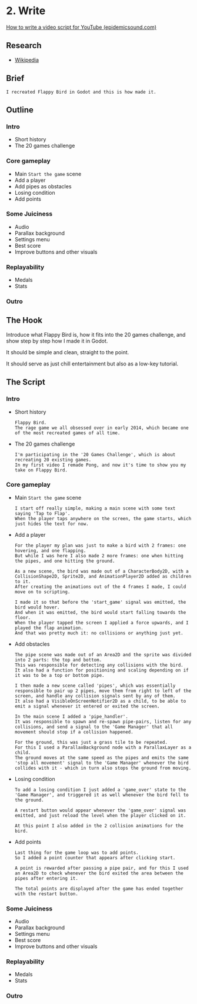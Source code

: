 # 2. Write

[How to write a video script for YouTube (epidemicsound.com)](https://www.epidemicsound.com/blog/how-to-write-a-video-script-for-youtube/)

## Research

- [Wikipedia](https://en.wikipedia.org/wiki/Flappy_Bird)

## Brief

```
I recreated Flappy Bird in Godot and this is how made it.
```

## Outline

### Intro

- Short history
- The 20 games challenge

### Core gameplay

- Main `Start the game` scene
- Add a player
- Add pipes as obstacles
- Losing condition
- Add points

### Some Juiciness

- Audio
- Parallax background
- Settings menu
- Best score
- Improve buttons and other visuals

### Replayability

- Medals
- Stats

### Outro

## The Hook

Introduce what Flappy Bird is, how it fits into the 20 games challenge, and show step by step how I made it in Godot.

It should be simple and clean, straight to the point.

It should serve as just chill entertainment but also as a low-key tutorial.

## The Script

### Intro

- Short history
  ```
  Flappy Bird.
  The rage game we all obsessed over in early 2014, which became one of the most recreated games of all time.
  ```
- The 20 games challenge
  ```
  I'm participating in the '20 Games Challenge', which is about recreating 20 existing games.
  In my first video I remade Pong, and now it's time to show you my take on Flappy Bird.
  ```

### Core gameplay

- Main `Start the game` scene
  ```
  I start off really simple, making a main scene with some text saying 'Tap to Flap'.
  When the player taps anywhere on the screen, the game starts, which just hides the text for now.
  ```
- Add a player
  ```
  For the player my plan was just to make a bird with 2 frames: one hovering, and one flapping.
  But while I was here I also made 2 more frames: one when hitting the pipes, and one hitting the ground.

  As a new scene, the bird was made out of a CharacterBody2D, with a CollisionShape2D, Sprite2D, and AnimationPlayer2D added as children to it.
  After creating the animations out of the 4 frames I made, I could move on to scripting.

  I made it so that before the 'start_game' signal was emitted, the bird would hover.
  And when it was emitted, the bird would start falling towards the floor.
  When the player tapped the screen I applied a force upwards, and I played the flap animation.
  And that was pretty much it: no collisions or anything just yet.
  ```
- Add obstacles
  ```
  The pipe scene was made out of an Area2D and the sprite was divided into 2 parts: the top and bottom.
  This was responsible for detecting any collisions with the bird.
  It also had a function for positioning and scaling depending on if it was to be a top or bottom pipe.

  I then made a new scene called 'pipes', which was essentially responsible to pair up 2 pipes, move them from right to left of the screen, and handle any collision signals sent by any of them.
  It also had a VisibleOnScreenNotifier2D as a child, to be able to emit a signal whenever it entered or exited the screen.

  In the main scene I added a 'pipe_handler'.
  It was responsible to spawn and re-spawn pipe-pairs, listen for any collisions, and send a signal to the 'Game Manager' that all movement should stop if a collision happened.

  For the ground, this was just a grass tile to be repeated.
  For this I used a ParallaxBackground node with a ParallaxLayer as a child.
  The ground moves at the same speed as the pipes and emits the same 'stop all movement' signal to the 'Game Manager' whenever the bird collides with it - which in turn also stops the ground from moving.
  ```
- Losing condition
  ```
  To add a losing condition I just added a 'game_over' state to the 'Game Manager', and triggered it as well whenever the bird fell to the ground.
  
  A restart button would appear whenever the 'game_over' signal was emitted, and just reload the level when the player clicked on it.

  At this point I also added in the 2 collision animations for the bird.
  ```
- Add points
  ```
  Last thing for the game loop was to add points.
  So I added a point counter that appears after clicking start.

  A point is rewarded after passing a pipe pair, and for this I used an Area2D to check whenever the bird exited the area between the pipes after entering it.

  The total points are displayed after the game has ended together with the restart button.
  ```

### Some Juiciness

- Audio
- Parallax background
- Settings menu
- Best score
- Improve buttons and other visuals

### Replayability

- Medals
- Stats

### Outro

